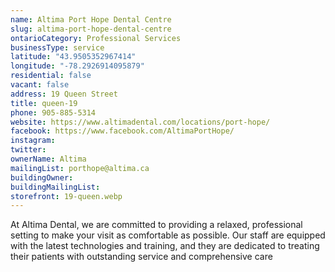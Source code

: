 ```yaml
---
name: Altima Port Hope Dental Centre
slug: altima-port-hope-dental-centre
ontarioCategory: Professional Services
businessType: service
latitude: "43.9505352967414"
longitude: "-78.2926914095879"
residential: false
vacant: false
address: 19 Queen Street
title: queen-19
phone: 905-885-5314
website: https://www.altimadental.com/locations/port-hope/
facebook: https://www.facebook.com/AltimaPortHope/
instagram:
twitter:
ownerName: Altima
mailingList: porthope@altima.ca
buildingOwner:
buildingMailingList:
storefront: 19-queen.webp
---
```


At Altima Dental, we are committed to providing a relaxed, professional setting to make your visit as comfortable as
possible. Our staff are equipped with the latest technologies and training, and they are dedicated to treating their
patients with outstanding service and comprehensive care
